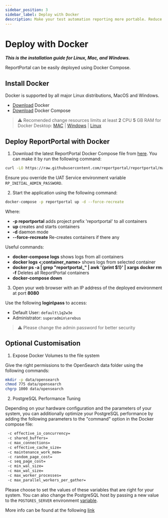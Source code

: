 ```yaml
---
sidebar_position: 3
sidebar_label: Deploy with Docker
description: Make your test automation reporting more portable. Reduce the risk of configuration issues with your test reporting tool using Docker.
---
```


# Deploy with Docker

***This is the installation guide for Linux, Mac, and Windows.***

ReportPortal can be easily deployed using Docker Compose.

## Install Docker

Docker is supported by all major Linux distributions, MacOS and Windows.

* [Download](https://www.docker.com/get-started) Docker
* [Download](https://docs.docker.com/compose/install/) Docker Compose

> ⚠️ Recomended change resources limits at least **2** CPU **5** GB RAM for Docker Desktop: [MAC](https://docs.docker.com/desktop/settings/mac/#advanced) | [Windows](https://docs.docker.com/desktop/settings/windows/#advanced) | [Linux](https://docs.docker.com/desktop/settings/linux/#advanced)


## Deploy ReportPortal with Docker

1. Download the latest ReportPortal Docker Compose file from [here](<https://github.com/reportportal/reportportal/blob/master/docker-compose.yml>). You can make it by run the following command:

```bash
curl -LO https://raw.githubusercontent.com/reportportal/reportportal/master/docker-compose.yml
```
Ensure you override the UAT Service environment variable `RP_INITIAL_ADMIN_PASSWORD`.

2. Start the application using the following command:

```bash
docker-compose -p reportportal up -d --force-recreate
``` 
Where:
- **-p reportportal** adds project prefix 'reportportal' to all containers
- **up** creates and starts containers
- **-d** daemon mode
- **--force-recreate** Re-creates containers if there any

Useful commands:
- **docker-compose logs** shows logs from all containers
- **docker logs &lt;;container_name&gt;** shows logs from selected container
- **docker ps -a | grep "reportportal_" | awk '&#123;print $1}' | xargs docker rm -f** Deletes all ReportPortal containers
- **docker-compose down**

3. Open your web browser with an IP address of the deployed environment at port **8080**

Use the following **login\pass** to access:
* Default User: `default\1q2w3e`
* Administrator: `superadmin\erebus`

> ⚠️ Please change the admin password for better security

## Optional Customisation

1. Expose Docker Volumes to the file system

Give the right permissions to the OpenSearch data folder using the following commands:

```bash
mkdir -p data/opensearch
chmod 775 data/opensearch
chgrp 1000 data/opensearch
```

2. PostgreSQL Performance Tuning

Depending on your hardware configuration and the parameters of your system, you can additionally optimize your PostgreSQL performance by adding the following parameters to the "command" option in the Docker compose file:

```bash
 -c effective_io_concurrency=
 -c shared_buffers=
 -c max_connections=
 -c effective_cache_size=
 -c maintenance_work_mem=
 -c random_page_cost=
 -c seq_page_cost= 
 -c min_wal_size= 
 -c max_wal_size=
 -c max_worker_processes=
 -c max_parallel_workers_per_gather=
``` 

Please choose to set the values of these variables that are right for your system. You can also change the PostgreSQL host by passing a new value to the `POSTGRES_SERVER` environment [variable](/installation-steps/AdditionalConfigurationParameters).

More info can be found at the following [link](/installation-steps/OptimalPerformanceHardwareSetup#5-postgresql-performance-tuning)
